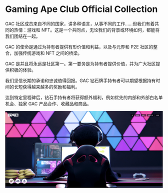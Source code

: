 # Gaming Ape Club Official Collection

GAC 社区成员来自不同的国家，讲多种语言，从事不同的工作……但我们有着共同的热情：游戏和 NFT。这是一个共同点，无论我们的背景或环境如何，都能将我们团结在一起。

GAC 的使命是通过为持有者提供有形价值和利益，以及与元界和 P2E 社区的整合，加强传统游戏和 NFT 之间的桥梁。

GAC 是并且将永远是社区第一。第一要务是为持有者提供价值，并为广大社区提供积极的体验。

我们坚信长期的承诺和忠诚值得回报。GAC 钻石牌手持有者可以期望根据持有时间的长短获得越来越多的奖励和福利。

达到特定里程碑后，钻石手持有者将获得额外福利，例如优先的内部和外部白名单机会、独家 GAC 产品合作、收藏品和商品。

![nft](39f65353-ac91-4d38-8db5-bf9b6548c11b_.png)
